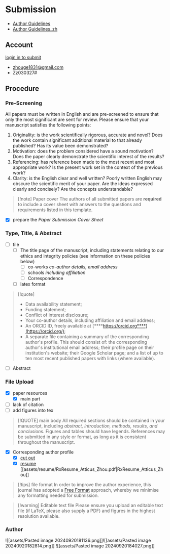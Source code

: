 # Submission

- [Author Guidelines](https://ietresearch.onlinelibrary.wiley.com/hub/journal/17519640/homepage/author-guidelines#pys)
- [Author Guidelines_zh](https://zhuanlan.zhihu.com/p/499184217?utm_id=0)

## Account

[login in to submit](https://mc.manuscriptcentral.com/theiet-cvi)

- zhouge1831@gmail.com
- Zz030327#

## Procedure

### Pre-Screening

All papers must be written in English and are pre-screened to ensure that only the most significant are sent for review. Please ensure that your manuscript satisfies the following points:

1. Originality: is the work scientifically rigorous, accurate and novel? Does the work contain significant additional material to that already published? Has its value been demonstrated?
2. Motivation: does the problem considered have a sound motivation? Does the paper clearly demonstrate the scientific interest of the results?
3. Referencing: has reference been made to the most recent and most appropriate work? Is the present work set in the context of the previous work?
4. Clarity: is the English clear and well written? Poorly written English may obscure the scientific merit of your paper. Are the ideas expressed clearly and concisely? Are the concepts understandable?

> [!note] Paper cover
> The authors of all submitted papers are __required__ to include a cover sheet with answers to the questions and requirements listed in this template.

- [x] prepare the _Paper Submission Cover Sheet_

### Type, Title, & Abstract

- [ ] tile
	- [ ] The title page of the manuscript, including statements relating to our ethics and integrity policies (see information on these policies below)
		- [ ] co-works _co-author details, email address_
		- [ ] schools _including affiliation_
		- [ ] Correspondence
	- [ ] latex format

> [!quote]
> - Data availability statement;
> - Funding statement;
> - Conflict of interest disclosure;
> - Your co-author details, including affiliation and email address;
> - An ORCID ID, freely available at [****https://orcid.org****](https://orcid.org/);
> - A separate file containing a summary of the corresponding author's profile. This should consist of: the corresponding author's institutional email address; their profile page on their institution's website; their Google Scholar page; and a list of up to ten most recent published papers with links (where available).

- [ ] Abstract

### File Upload

- [x] paper resources
	- [x] main part
- [ ] lack of citation
- [ ] add figures into tex

> [!QUOTE] main body
> All required sections should be contained in your manuscript, including _abstract, introduction, methods, results, and conclusions_. Figures and tables should have legends. References may be submitted in any style or format, as long as it is consistent throughout the manuscript.

- [x] Corresponding author profile
	- [x] [cut out](https://swanhub.co/ZeYiLin/HivisionIDPhotos/demo)
	- [x] [resume](https://rxresume.analyticsvidhya.com/) [[assets/resume/RxResume_Atticus_Zhou.pdf|RxResume_Atticus_Zhou]]

> [!tips] file format
> In order to improve the author experience, this journal has adopted a [Free Format](https://authorservices.wiley.com/author-resources/Journal-Authors/Prepare/free-format-submission.html%E2%80%9Dtarget=%E2%80%9D_new%E2%80%9D) approach, whereby we minimise any
> formatting needed for submission.

> [!warning] Editable text file
> Please ensure you upload an editable text file (if LaTeX, please also supply a PDF) and figures in
> the highest resolution available.

### Author

![[assets/Pasted image 20240920181136.png]]![[assets/Pasted image 20240920182814.png]] ![[assets/Pasted image 20240920184027.png]]
